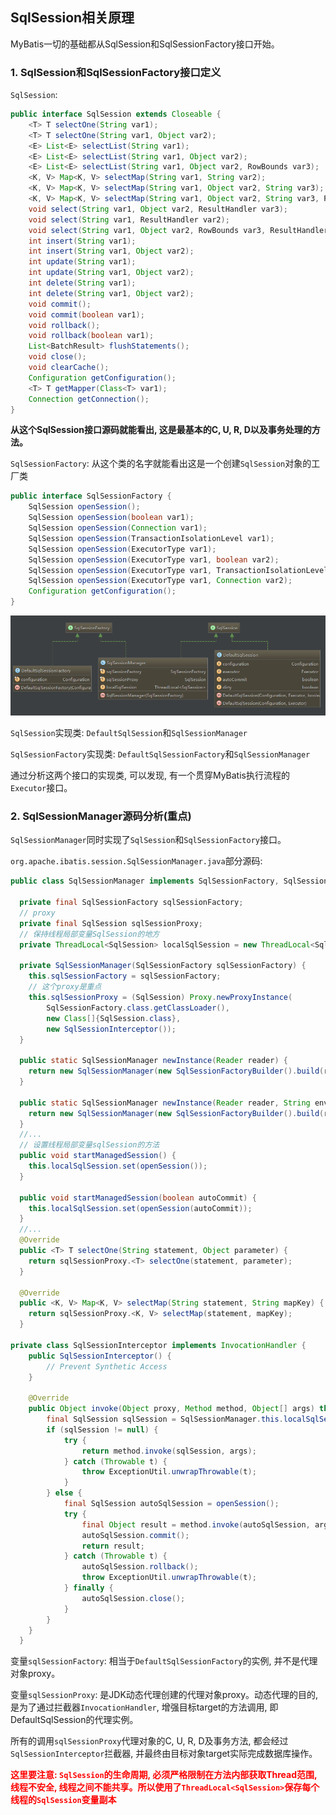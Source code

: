 ## SqlSession相关原理

MyBatis一切的基础都从SqlSession和SqlSessionFactory接口开始。

### 1. SqlSession和SqlSessionFactory接口定义

`SqlSession`:

```java
public interface SqlSession extends Closeable {
    <T> T selectOne(String var1);
    <T> T selectOne(String var1, Object var2);
    <E> List<E> selectList(String var1);
    <E> List<E> selectList(String var1, Object var2);
    <E> List<E> selectList(String var1, Object var2, RowBounds var3);
    <K, V> Map<K, V> selectMap(String var1, String var2);
    <K, V> Map<K, V> selectMap(String var1, Object var2, String var3);
    <K, V> Map<K, V> selectMap(String var1, Object var2, String var3, RowBounds var4);
    void select(String var1, Object var2, ResultHandler var3);
    void select(String var1, ResultHandler var2);
    void select(String var1, Object var2, RowBounds var3, ResultHandler var4);
    int insert(String var1);
    int insert(String var1, Object var2);
    int update(String var1);
    int update(String var1, Object var2);
    int delete(String var1);
    int delete(String var1, Object var2);
    void commit();
    void commit(boolean var1);
    void rollback();
    void rollback(boolean var1);
    List<BatchResult> flushStatements();
    void close();
    void clearCache();
    Configuration getConfiguration();
    <T> T getMapper(Class<T> var1);
    Connection getConnection();
}
```

**从这个SqlSession接口源码就能看出, 这是最基本的C, U, R, D以及事务处理的方法。**

`SqlSessionFactory`: 从这个类的名字就能看出这是一个创建`SqlSession`对象的工厂类

```java
public interface SqlSessionFactory {
    SqlSession openSession();
    SqlSession openSession(boolean var1);
    SqlSession openSession(Connection var1);
    SqlSession openSession(TransactionIsolationLevel var1);
    SqlSession openSession(ExecutorType var1);
    SqlSession openSession(ExecutorType var1, boolean var2);
    SqlSession openSession(ExecutorType var1, TransactionIsolationLevel var2);
    SqlSession openSession(ExecutorType var1, Connection var2);
    Configuration getConfiguration();
}
```

![SqlSession&SqlSessionFactory](/develop_framework/Mybatis/img/SqlSession&SqlSessionFactory.png)

`SqlSession`实现类: `DefaultSqlSession`和`SqlSessionManager`

`SqlSessionFactory`实现类: `DefaultSqlSessionFactory`和`SqlSessionManager`

通过分析这两个接口的实现类, 可以发现, 有一个贯穿MyBatis执行流程的`Executor`接口。

### 2. SqlSessionManager源码分析(重点)

`SqlSessionManager`同时实现了`SqlSession`和`SqlSessionFactory`接口。

`org.apache.ibatis.session.SqlSessionManager.java`部分源码:

```java
public class SqlSessionManager implements SqlSessionFactory, SqlSession {

  private final SqlSessionFactory sqlSessionFactory;
  // proxy
  private final SqlSession sqlSessionProxy;
  // 保持线程局部变量SqlSession的地方
  private ThreadLocal<SqlSession> localSqlSession = new ThreadLocal<SqlSession>();

  private SqlSessionManager(SqlSessionFactory sqlSessionFactory) {
    this.sqlSessionFactory = sqlSessionFactory;
    // 这个proxy是重点
    this.sqlSessionProxy = (SqlSession) Proxy.newProxyInstance(
        SqlSessionFactory.class.getClassLoader(),
        new Class[]{SqlSession.class},
        new SqlSessionInterceptor());
  }

  public static SqlSessionManager newInstance(Reader reader) {
    return new SqlSessionManager(new SqlSessionFactoryBuilder().build(reader, null, null));
  }

  public static SqlSessionManager newInstance(Reader reader, String environment) {
    return new SqlSessionManager(new SqlSessionFactoryBuilder().build(reader, environment, null));
  }
  //...
  // 设置线程局部变量sqlSession的方法
  public void startManagedSession() {
    this.localSqlSession.set(openSession());
  }

  public void startManagedSession(boolean autoCommit) {
    this.localSqlSession.set(openSession(autoCommit));
  }
  //...
  @Override
  public <T> T selectOne(String statement, Object parameter) {
    return sqlSessionProxy.<T> selectOne(statement, parameter);
  }

  @Override
  public <K, V> Map<K, V> selectMap(String statement, String mapKey) {
    return sqlSessionProxy.<K, V> selectMap(statement, mapKey);
  }
  
private class SqlSessionInterceptor implements InvocationHandler {
    public SqlSessionInterceptor() {
        // Prevent Synthetic Access
    }

    @Override
    public Object invoke(Object proxy, Method method, Object[] args) throws Throwable {
        final SqlSession sqlSession = SqlSessionManager.this.localSqlSession.get();
        if (sqlSession != null) {
            try {
                return method.invoke(sqlSession, args);
            } catch (Throwable t) {
                throw ExceptionUtil.unwrapThrowable(t);
            }
        } else {
            final SqlSession autoSqlSession = openSession();
            try {
                final Object result = method.invoke(autoSqlSession, args);
                autoSqlSession.commit();
                return result;
            } catch (Throwable t) {
                autoSqlSession.rollback();
                throw ExceptionUtil.unwrapThrowable(t);
            } finally {
                autoSqlSession.close();
            }
        }
    }
  }
```

变量`sqlSessionFactory`: 相当于`DefaultSqlSessionFactory`的实例, 并不是代理对象proxy。

变量`sqlSessionProxy`: 是JDK动态代理创建的代理对象proxy。动态代理的目的, 是为了通过拦截器`InvocationHandler`, 增强目标target的方法调用, 即DefaultSqlSession的代理实例。

所有的调用`sqlSessionProxy`代理对象的C, U, R, D及事务方法, 都会经过`SqlSessionInterceptor`拦截器, 并最终由目标对象target实际完成数据库操作。

**<font color=red>这里要注意: `SqlSession`的生命周期, 必须严格限制在方法内部获取Thread范围, 线程不安全, 线程之间不能共享。所以使用了`ThreadLocal<SqlSession>`保存每个线程的`SqlSession`变量副本</font>** 

